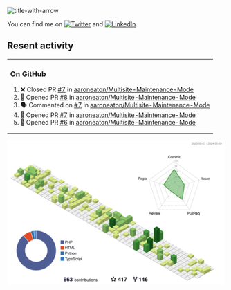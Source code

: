 
![title-with-arrow](https://github.com/soderlind/soderlind/assets/1649452/0f685042-97c3-46ba-b290-804d07f05370)


<!-- Actual text -->
You can find me on [![Twitter][1.2]][1] and [![LinkedIn][2.2]][2].

<!-- Icons -->

[1.2]: http://i.imgur.com/wWzX9uB.png (twitter icon without padding)
[2.2]: https://raw.githubusercontent.com/MartinHeinz/MartinHeinz/master/linkedin-3-16.png (LinkedIn icon without padding)

<!-- Links to your social media accounts -->

[1]: https://twitter.com/soderlind
[2]: https://www.linkedin.com/in/soderlind/

## Resent activity

<table width="100%" border="0"><tr><td width="100%">

### On GitHub

<!--START_SECTION:activity-->
1. ❌ Closed PR [#7](https://github.com/aaroneaton/Multisite-Maintenance-Mode/pull/7) in [aaroneaton/Multisite-Maintenance-Mode](https://github.com/aaroneaton/Multisite-Maintenance-Mode)
2. 💪 Opened PR [#8](https://github.com/aaroneaton/Multisite-Maintenance-Mode/pull/8) in [aaroneaton/Multisite-Maintenance-Mode](https://github.com/aaroneaton/Multisite-Maintenance-Mode)
3. 🗣 Commented on [#7](https://github.com/aaroneaton/Multisite-Maintenance-Mode/pull/7#issuecomment-2102321184) in [aaroneaton/Multisite-Maintenance-Mode](https://github.com/aaroneaton/Multisite-Maintenance-Mode)
4. 💪 Opened PR [#7](https://github.com/aaroneaton/Multisite-Maintenance-Mode/pull/7) in [aaroneaton/Multisite-Maintenance-Mode](https://github.com/aaroneaton/Multisite-Maintenance-Mode)
5. 💪 Opened PR [#6](https://github.com/aaroneaton/Multisite-Maintenance-Mode/pull/6) in [aaroneaton/Multisite-Maintenance-Mode](https://github.com/aaroneaton/Multisite-Maintenance-Mode)
<!--END_SECTION:activity-->
  </td>
<!--td width="49%" valign="top">
  <img   alt="soderlind's GitHub Stats" src="https://awesome-github-stats.azurewebsites.net/user-stats/soderlind?cardType=level-alternate&Title=FFFFFF&Border=FFFFFF" />
</td--></tr></table>


![](./profile-3d-contrib/profile-green-animate.svg)



